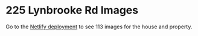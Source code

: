 # 225 Lynbrooke Rd Images

Go to the <a href="https://225-lynbrooke.netlify.app/">Netlify deployment</a> to see 113 images for the house and property.
